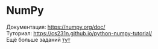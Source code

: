 # NumPy
Документация: https://numpy.org/doc/  
Туториал: https://cs231n.github.io/python-numpy-tutorial/  
Ещё больше заданий [тут](https://github.com/rougier/numpy-100) 
